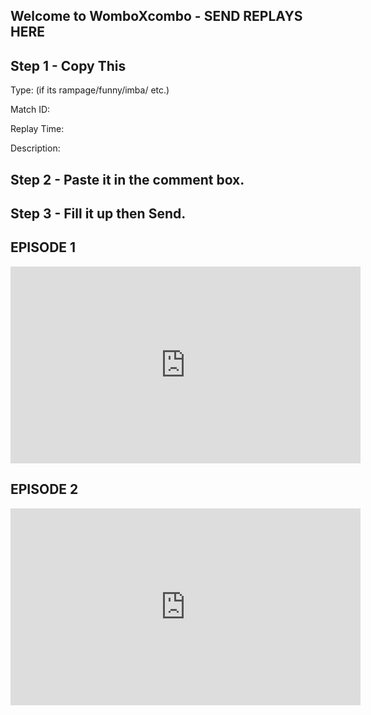 ## Welcome to WomboXcombo - SEND REPLAYS HERE

## Step 1 - Copy This

Type: (if its rampage/funny/imba/ etc.)

Match ID:

Replay Time:

Description: 

## Step 2 - Paste it in the comment box.

## Step 3 - Fill it up then Send.

<html lang="en">
<head>
<body>
<div id="fb-root"></div>
<script>(function(d, s, id) {
  var js, fjs = d.getElementsByTagName(s)[0];
  if (d.getElementById(id)) return;
  js = d.createElement(s); js.id = id;
  js.src = "//connect.facebook.net/en_US/sdk.js#xfbml=1&version=v2.8";
  fjs.parentNode.insertBefore(js, fjs);
}(document, 'script', 'facebook-jssdk'));</script>


</body>

</head>
</html>


<div class="fb-comments" data-href="https://luxferous.github.io/" data-width="500" data-numposts="7"></div>

## EPISODE 1

<iframe width="560" height="315" src="https://www.youtube.com/embed/6KFvq3mcoJw?rel=0" frameborder="0" allowfullscreen></iframe>



## EPISODE 2

<iframe width="560" height="315" src="https://www.youtube.com/embed/qKa7n9A9trg?rel=0" frameborder="0" allowfullscreen></iframe>
